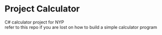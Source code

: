 # Project Calculator
C# calculator project for NYP <br>
refer to this repo if you are lost on how to build a simple calculator program
